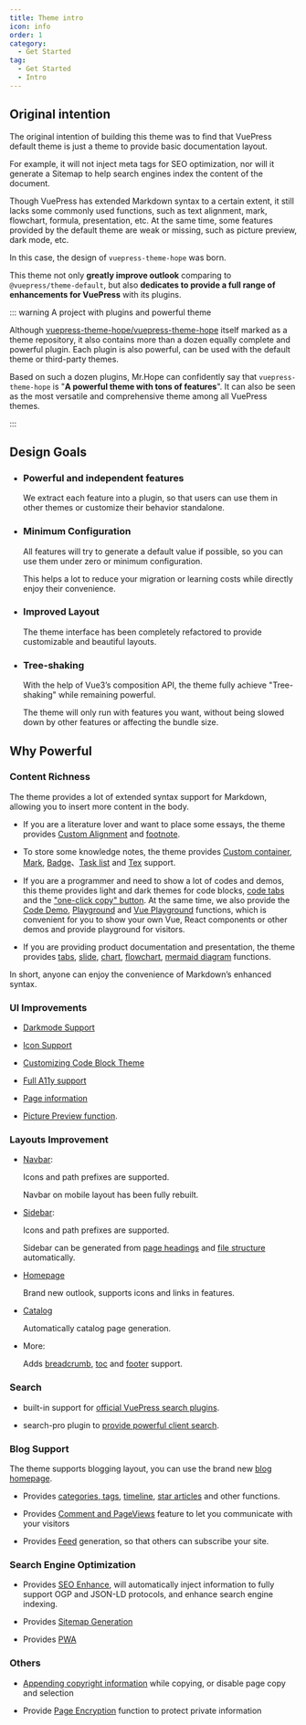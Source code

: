 ```yaml
---
title: Theme intro
icon: info
order: 1
category:
  - Get Started
tag:
  - Get Started
  - Intro
---
```


## Original intention

The original intention of building this theme was to find that VuePress default theme is just a theme to provide basic documentation layout.

For example, it will not inject meta tags for SEO optimization, nor will it generate a Sitemap to help search engines index the content of the document.

Though VuePress has extended Markdown syntax to a certain extent, it still lacks some commonly used functions, such as text alignment, mark, flowchart, formula, presentation, etc. At the same time, some features provided by the default theme are weak or missing, such as picture preview, dark mode, etc.

In this case, the design of `vuepress-theme-hope` was born.

This theme not only **greatly improve outlook** comparing to `@vuepress/theme-default`, but also **dedicates to provide a full range of enhancements for VuePress** with its plugins.

::: warning A project with plugins and powerful theme

Although [vuepress-theme-hope/vuepress-theme-hope](https://github.com/vuepress-theme-hope/vuepress-theme-hope) itself marked as a theme repository, it also contains more than a dozen equally complete and powerful plugin. Each plugin is also powerful, can be used with the default theme or third-party themes.

Based on such a dozen plugins, Mr.Hope can confidently say that `vuepress-theme-hope` is "**A powerful theme with tons of features**". It can also be seen as the most versatile and comprehensive theme among all VuePress themes.

:::

## Design Goals

- ### Powerful and independent features

  We extract each feature into a plugin, so that users can use them in other themes or customize their behavior standalone.

- ### Minimum Configuration

  All features will try to generate a default value if possible, so you can use them under zero or minimum configuration.

  This helps a lot to reduce your migration or learning costs while directly enjoy their convenience.

- ### Improved Layout

  The theme interface has been completely refactored to provide customizable and beautiful layouts.

- ### Tree-shaking

  With the help of Vue3’s composition API, the theme fully achieve "Tree-shaking" while remaining powerful.

  The theme will only run with features you want, without being slowed down by other features or affecting the bundle size.

## Why Powerful

### Content Richness

The theme provides a lot of extended syntax support for Markdown, allowing you to insert more content in the body.

- If you are a literature lover and want to place some essays, the theme provides [Custom Alignment](../markdown/align.md) and [footnote](../markdown/footnote.md).

- To store some knowledge notes, the theme provides [Custom container](../markdown/container.md), [Mark](../markdown/mark.md), [Badge](../markdown/components.md)、[Task list](../markdown/tasklist.md) and [Tex](../markdown/tex.md) support.

- If you are a programmer and need to show a lot of codes and demos, this theme provides light and dark themes for code blocks, [code tabs](../markdown/code-tabs.md) and the ["one-click copy" button](../feature/copy-code.md). At the same time, we also provide the [Code Demo](../markdown/demo.md), [Playground](../markdown/playground.md) and [Vue Playground](../markdown/vue-playground.md) functions, which is convenient for you to show your own Vue, React components or other demos and provide playground for visitors.

- If you are providing product documentation and presentation, the theme provides [tabs](../markdown/tabs.md), [slide](../markdown/presentation.md), [chart](../markdown/chart.md), [flowchart](../markdown/flowchart.md), [mermaid diagram](../markdown/mermaid.md) functions.

In short, anyone can enjoy the convenience of Markdown’s enhanced syntax.

### UI Improvements

- [Darkmode Support](../interface/darkmode.md)

- [Icon Support](../interface/icon.md)

- [Customizing Code Block Theme](../interface/code-theme.md)

- [Full A11y support](../interface/accessibility.md)

- [Page information](../feature/page-info.md)

- [Picture Preview function](../feature/photo-swipe.md).

### Layouts Improvement

- [Navbar](../layout/navbar.md):

  Icons and path prefixes are supported.

  Navbar on mobile layout has been fully rebuilt.

- [Sidebar](../layout/sidebar.md):

  Icons and path prefixes are supported.

  Sidebar can be generated from [page headings](../layout/sidebar.md#generate-from-headers) and [file structure](../layout/sidebar.md#generate-from-file-structure) automatically.

- [Homepage](../layout/home.md)

  Brand new outlook, supports icons and links in features.

- [Catalog](../layout/catalog.md)

  Automatically catalog page generation.

- More:

  Adds [breadcrumb](../layout/breadcrumb.md), [toc](../layout/page.md#header-list) and [footer](../layout/footer.md) support.

### Search

- built-in support for [official VuePress search plugins](../feature/search.md).

- search-pro plugin to [provide powerful client search](../feature/search.md#use-vuepress-plugin-search-pro).

### Blog Support

The theme supports blogging layout, you can use the brand new [blog homepage](../blog/home.md).

- Provides [categories, tags](../blog/category-and-tags.md), [timeline](../blog/timeline.md), [star articles](../blog/article.md) and other functions.

- Provides [Comment and PageViews](../feature/comment.md) feature to let you communicate with your visitors

- Provides [Feed](../advanced/feed.md) generation, so that others can subscribe your site.

### Search Engine Optimization

- Provides [SEO Enhance](../advanced/seo.md), will automatically inject information to fully support OGP and JSON-LD protocols, and enhance search engine indexing.

- Provides [Sitemap Generation](../advanced/sitemap.md)

- Provides [PWA](../advanced/pwa.md)

### Others

- [Appending copyright information](../feature/copyright.md) while copying, or disable page copy and selection

- Provide [Page Encryption](../feature/encrypt.md) function to protect private information
